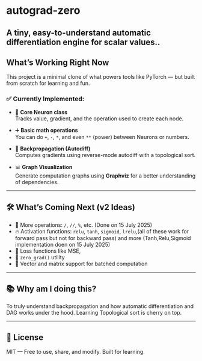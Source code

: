# autograd-zero
A tiny, easy-to-understand automatic differentiation engine for scalar values..
---

##  What’s Working Right Now

This project is a minimal clone of what powers tools like PyTorch — but built from scratch for learning and fun.

### ✅ Currently Implemented:

- 🧩 **Core Neuron class**  
  Tracks value, gradient, and the operation used to create each node.

- ➕ **Basic math operations**  
  You can do `+`, `-`, `*`, and even `**` (power) between Neurons or numbers.

- 🔁 **Backpropagation (Autodiff)**  
  Computes gradients using reverse-mode autodiff with a topological sort.

- 📊 **Graph Visualization**  
  Generate computation graphs using **Graphviz** for a better understanding of dependencies.

---

## 🛠️ What’s Coming Next (v2 Ideas)

- 🔢 More operations: `/`, `//`, `%`, etc.
  (Done on 15 July 2025) 
- 🔥 Activation functions: `relu`, `tanh`, `sigmoid`, `lrelu`,(all of these work for forward pass but not for backward pass) and more
  (Tanh,Relu,Sigmoid implementation doen on 15 July 2025) 
- 🎯 Loss functions like MSE,
- 🧹 `zero_grad()` utility  
- 🧮 Vector and matrix support for batched computation

---

## 📚 Why am I doing this?

To truly understand backpropagation and how automatic differentiation and DAG works under the hood.
Learning Topological sort is cherry on top.

---

## 📄 License

MIT — Free to use, share, and modify. Built for learning.
